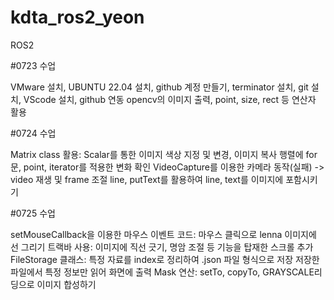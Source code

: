 # kdta_ros2_yeon
ROS2 

#0723 수업 

VMware 설치, UBUNTU 22.04 설치, github 계정 만들기, 
terminator 설치, git 설치, VScode 설치, github 연동
opencv의 이미지 출력, point, size, rect 등 연산자 활용

#0724 수업 

Matrix class 활용: Scalar를 통한 이미지 색상 지정 및 변경, 이미지 복사 
행렬에 for문, point, iterator를 적용한 변화 확인 
VideoCapture를 이용한 카메라 동작(실패)
-> video 재생 및 frame 조절 line, putText를 활용하여 line, text를 이미지에 포함시키기

#0725 수업 

setMouseCallback을 이용한 마우스 이벤트 코드: 마우스 클릭으로 lenna 이미지에 선 그리기 
트랙바 사용: 이미지에 직선 긋기, 명암 조절 등 기능을 탑재한 스크롤 추가 
FileStorage 클래스: 특정 자료를 index로 정리하여 .json 파일 형식으로 저장
저장한 파일에서 특정 정보만 읽어 화면에 출력
Mask 연산: setTo, copyTo, GRAYSCALE리딩으로 이미지 합성하기

